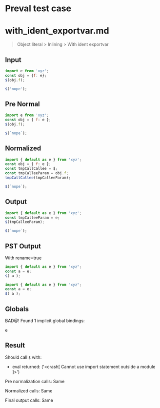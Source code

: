# Preval test case

# with_ident_exportvar.md

> Object literal > Inlining > With ident exportvar
>
>

## Input

`````js filename=intro
import e from 'xyz';
const obj = {f: e};
$(obj.f);
`````

`````js filename=xyz
$('nope');
`````

## Pre Normal


`````js filename=intro
import e from 'xyz';
const obj = { f: e };
$(obj.f);
`````

`````js filename=xyz
$(`nope`);
`````

## Normalized


`````js filename=intro
import { default as e } from 'xyz';
const obj = { f: e };
const tmpCallCallee = $;
const tmpCalleeParam = obj.f;
tmpCallCallee(tmpCalleeParam);
`````

`````js filename=xyz
$(`nope`);
`````

## Output


`````js filename=intro
import { default as e } from 'xyz';
const tmpCalleeParam = e;
$(tmpCalleeParam);
`````

`````js filename=xyz
$(`nope`);
`````

## PST Output

With rename=true

`````js filename=intro
import { default as e } from "xyz";
const a = e;
$( a );
`````

`````js filename=xyz
import { default as e } from "xyz";
const a = e;
$( a );
`````

## Globals

BAD@! Found 1 implicit global bindings:

e

## Result

Should call `$` with:
 - eval returned: ('<crash[ Cannot use import statement outside a module ]>')

Pre normalization calls: Same

Normalized calls: Same

Final output calls: Same
